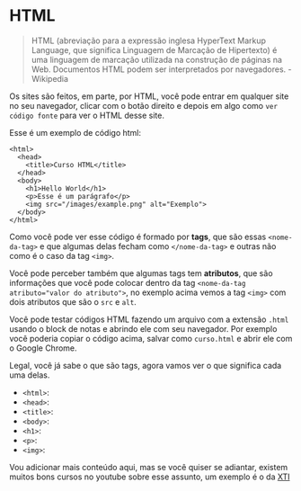 # HTML

> HTML (abreviação para a expressão inglesa HyperText Markup Language, que significa Linguagem de Marcação de Hipertexto) é uma linguagem de marcação utilizada na construção de páginas na Web. Documentos HTML podem ser interpretados por navegadores. - Wikipedia

Os sites são feitos, em parte, por HTML, você pode entrar em qualquer site no seu navegador, clicar com o botão direito e depois em algo como `ver código fonte` para ver o HTML desse site.


Esse é um exemplo de código html:

```
<html>
  <head>
    <title>Curso HTML</title>
  </head>
  <body>
    <h1>Hello World</h1>
    <p>Esse é um parágrafo</p>
    <img src="/images/example.png" alt="Exemplo">
  </body>
</html>
```

Como você pode ver esse código é formado por <b>tags</b>, que são essas `<nome-da-tag>` e que algumas delas fecham como `</nome-da-tag>` e outras não como é o caso da tag `<img>`.

Você pode perceber também que algumas tags tem <b>atributos</b>, que são informações que você pode colocar dentro da tag `<nome-da-tag atributo="valor do atributo">`, no exemplo acima vemos a tag `<img>` com dois atributos que são o `src` e `alt`.

Você pode testar códigos HTML fazendo um arquivo com a extensão `.html` usando o block de notas e abrindo ele com seu navegador. Por exemplo você poderia copiar o código acima, salvar como `curso.html` e abrir ele com o Google Chrome.

Legal, você já sabe o que são tags, agora vamos ver o que significa cada uma delas.

- `<html>`:
- `<head>`:
- `<title>`:
- `<body>`:
- `<h1>`:
- `<p>`:
- `<img>`:

Vou adicionar mais conteúdo aqui, mas se você quiser se adiantar, existem muitos bons cursos no youtube sobre esse assunto, um exemplo é o da [XTI](https://www.youtube.com/watch?v=nIduUA04HFo)

